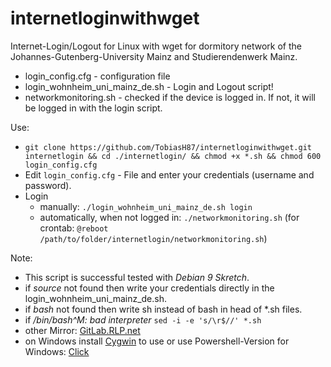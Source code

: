 # internetloginwithwget
Internet-Login/Logout for Linux with wget for dormitory network of the Johannes-Gutenberg-University Mainz and Studierendenwerk Mainz.

* login_config.cfg - configuration file
* login_wohnheim_uni_mainz_de.sh - Login and Logout script!
* networkmonitoring.sh - checked if the device is logged in. If not, it will be logged in with the login script.

Use:
* ``` git clone https://github.com/TobiasH87/internetloginwithwget.git internetlogin && cd ./internetlogin/ && chmod +x *.sh && chmod 600 login_config.cfg ```
* Edit ``` login_config.cfg ``` - File and enter your credentials (username and password).
* Login
	* manually: ``` ./login_wohnheim_uni_mainz_de.sh login ``` 
	* automatically, when not logged in: ``` ./networkmonitoring.sh ```  (for crontab: ``` @reboot /path/to/folder/internetlogin/networkmonitoring.sh ```)

Note:
* This script is successful tested with *Debian 9 Skretch*.
* if _source_ not found then write your credentials directly in the login_wohnheim_uni_mainz_de.sh.
* if _bash_ not found then write sh instead of bash in head of *.sh files.
* if _/bin/bash^M: bad interpreter_ ``` sed -i -e 's/\r$//' *.sh ```
* other Mirror: [GitLab.RLP.net](https://gitlab.rlp.net/stwmz-nags/internetloginwithwget)
* on Windows install [Cygwin](https://cygwin.com/) to use or use Powershell-Version for Windows: [Click](https://github.com/TobiasH87/PowerShellScripts/tree/master/internetloginwithpowershell)
